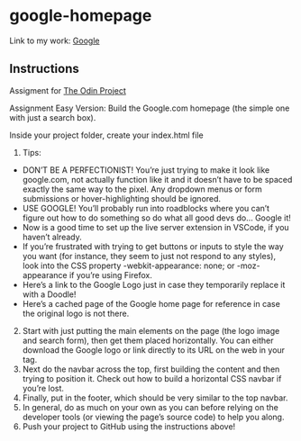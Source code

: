 # google-homepage

Link to my work: [Google](https://l.facebook.com/l.php?u=https%3A%2F%2Fvdojnov.github.io%2Fgoogle-homepage%2F%3Ffbclid%3DIwAR1uuCiCxZpzJw5do7mkZJLNOSSs5RWJasKJp9NzLNJ-dgW2cWc802p-RRQ&h=AT051b4AXZiZdYTHZGdAvnXnN5gxCnkdl4vat3-0o_heD4I_GtoiIIowx2Lktq1Sd-FZ2_Z9Un4TE093Eb_FYrmBZPwbUZd-PndNvENKCQ_oYfWeKZoRrmMclicGcXqn9pcqT-JnFnal36fQO8E)

## Instructions 

Assigment for [The Odin Project](theodinproject.com)

Assignment
Easy Version: Build the Google.com homepage
(the simple one with just a search box).

Inside your project folder, create your index.html file

1. Tips:
- DON’T BE A PERFECTIONIST! You’re just trying to make it look like google.com, not actually function like it and it doesn’t have to be spaced exactly the same way to the pixel. Any dropdown menus or form submissions or hover-highlighting should be ignored.
- USE GOOGLE! You’ll probably run into roadblocks where you can’t figure out how to do something so do what all good devs do… Google it!
- Now is a good time to set up the live server extension in VSCode, if you haven’t already.
- If you’re frustrated with trying to get buttons or inputs to style the way you want (for instance, they seem to just not respond to any styles), look into the CSS property -webkit-appearance: none; or -moz-appearance if you’re using Firefox.
- Here’s a link to the Google Logo just in case they temporarily replace it with a Doodle!
- Here’s a cached page of the Google home page for reference in case the original logo is not there.
2. Start with just putting the main elements on the page (the logo image and search form), then get them placed horizontally. You can either download the Google logo or link directly to its URL on the web in your <img> tag.
3. Next do the navbar across the top, first building the content and then trying to position it. Check out how to build a horizontal CSS navbar if you’re lost.
4. Finally, put in the footer, which should be very similar to the top navbar.
5. In general, do as much on your own as you can before relying on the developer tools (or viewing the page’s source code) to help you along.
6. Push your project to GitHub using the instructions above!
